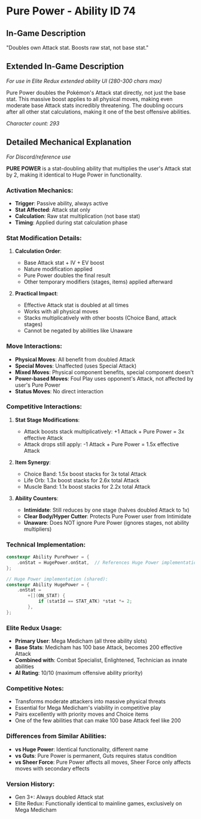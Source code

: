 # Pure Power - Ability ID 74

## In-Game Description
"Doubles own Attack stat. Boosts raw stat, not base stat."

## Extended In-Game Description
*For use in Elite Redux extended ability UI (280-300 chars max)*

Pure Power doubles the Pokémon's Attack stat directly, not just the base stat. This massive boost applies to all physical moves, making even moderate base Attack stats incredibly threatening. The doubling occurs after all other stat calculations, making it one of the best offensive abilities.

*Character count: 293*

## Detailed Mechanical Explanation
*For Discord/reference use*

**PURE POWER** is a stat-doubling ability that multiplies the user's Attack stat by 2, making it identical to Huge Power in functionality.

### Activation Mechanics:
- **Trigger**: Passive ability, always active
- **Stat Affected**: Attack stat only
- **Calculation**: Raw stat multiplication (not base stat)
- **Timing**: Applied during stat calculation phase

### Stat Modification Details:
1. **Calculation Order**:
   - Base Attack stat + IV + EV boost
   - Nature modification applied
   - Pure Power doubles the final result
   - Other temporary modifiers (stages, items) applied afterward

2. **Practical Impact**:
   - Effective Attack stat is doubled at all times
   - Works with all physical moves
   - Stacks multiplicatively with other boosts (Choice Band, attack stages)
   - Cannot be negated by abilities like Unaware

### Move Interactions:
- **Physical Moves**: All benefit from doubled Attack
- **Special Moves**: Unaffected (uses Special Attack)
- **Mixed Moves**: Physical component benefits, special component doesn't
- **Power-based Moves**: Foul Play uses opponent's Attack, not affected by user's Pure Power
- **Status Moves**: No direct interaction

### Competitive Interactions:
1. **Stat Stage Modifications**:
   - Attack boosts stack multiplicatively: +1 Attack + Pure Power = 3x effective Attack
   - Attack drops still apply: -1 Attack + Pure Power = 1.5x effective Attack

2. **Item Synergy**:
   - Choice Band: 1.5x boost stacks for 3x total Attack
   - Life Orb: 1.3x boost stacks for 2.6x total Attack
   - Muscle Band: 1.1x boost stacks for 2.2x total Attack

3. **Ability Counters**:
   - **Intimidate**: Still reduces by one stage (halves doubled Attack to 1x)
   - **Clear Body/Hyper Cutter**: Protects Pure Power user from Intimidate
   - **Unaware**: Does NOT ignore Pure Power (ignores stages, not ability multipliers)

### Technical Implementation:
```c
constexpr Ability PurePower = {
    .onStat = HugePower.onStat,  // References Huge Power implementation
};

// Huge Power implementation (shared):
constexpr Ability HugePower = {
    .onStat =
        +[](ON_STAT) {
            if (statId == STAT_ATK) *stat *= 2;
        },
};
```

### Elite Redux Usage:
- **Primary User**: Mega Medicham (all three ability slots)
- **Base Stats**: Medicham has 100 base Attack, becomes 200 effective Attack
- **Combined with**: Combat Specialist, Enlightened, Technician as innate abilities
- **AI Rating**: 10/10 (maximum offensive ability priority)

### Competitive Notes:
- Transforms moderate attackers into massive physical threats
- Essential for Mega Medicham's viability in competitive play
- Pairs excellently with priority moves and Choice items
- One of the few abilities that can make 100 base Attack feel like 200

### Differences from Similar Abilities:
- **vs Huge Power**: Identical functionality, different name
- **vs Guts**: Pure Power is permanent, Guts requires status condition
- **vs Sheer Force**: Pure Power affects all moves, Sheer Force only affects moves with secondary effects

### Version History:
- Gen 3+: Always doubled Attack stat
- Elite Redux: Functionally identical to mainline games, exclusively on Mega Medicham